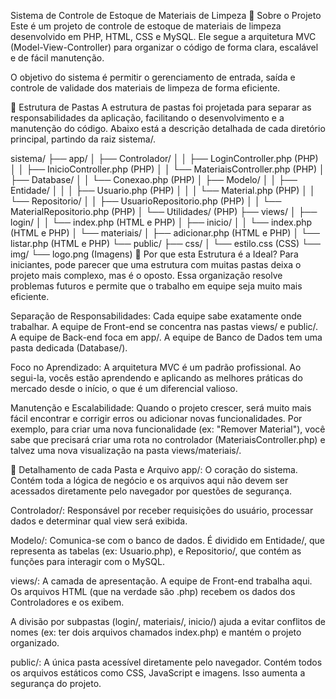 Sistema de Controle de Estoque de Materiais de Limpeza
📜 Sobre o Projeto
Este é um projeto de controle de estoque de materiais de limpeza desenvolvido em PHP, HTML, CSS e MySQL. Ele segue a arquitetura MVC (Model-View-Controller) para organizar o código de forma clara, escalável e de fácil manutenção.

O objetivo do sistema é permitir o gerenciamento de entrada, saída e controle de validade dos materiais de limpeza de forma eficiente.

🚀 Estrutura de Pastas
A estrutura de pastas foi projetada para separar as responsabilidades da aplicação, facilitando o desenvolvimento e a manutenção do código. Abaixo está a descrição detalhada de cada diretório principal, partindo da raiz sistema/.

sistema/
├── app/
│   ├── Controlador/
│   │   ├── LoginController.php     (PHP)
│   │   ├── InicioController.php    (PHP)
│   │   └── MateriaisController.php   (PHP)
│   ├── Database/
│   │   └── Conexao.php             (PHP)
│   ├── Modelo/
│   │   ├── Entidade/
│   │   │   ├── Usuario.php         (PHP)
│   │   │   └── Material.php        (PHP)
│   │   └── Repositorio/
│   │       ├── UsuarioRepositorio.php  (PHP)
│   │       └── MaterialRepositorio.php (PHP)
│   └── Utilidades/                 (PHP)
├── views/
│   ├── login/
│   │   └── index.php               (HTML e PHP)
│   ├── inicio/
│   │   └── index.php               (HTML e PHP)
│   └── materiais/
│       ├── adicionar.php           (HTML e PHP)
│       └── listar.php              (HTML e PHP)
└── public/
    ├── css/
    │   └── estilo.css              (CSS)
    └── img/
        └── logo.png                (Imagens)
🧠 Por que esta Estrutura é a Ideal?
Para iniciantes, pode parecer que uma estrutura com muitas pastas deixa o projeto mais complexo, mas é o oposto. Essa organização resolve problemas futuros e permite que o trabalho em equipe seja muito mais eficiente.

Separação de Responsabilidades: Cada equipe sabe exatamente onde trabalhar. A equipe de Front-end se concentra nas pastas views/ e public/. A equipe de Back-end foca em app/. A equipe de Banco de Dados tem uma pasta dedicada (Database/).

Foco no Aprendizado: A arquitetura MVC é um padrão profissional. Ao segui-la, vocês estão aprendendo e aplicando as melhores práticas do mercado desde o início, o que é um diferencial valioso.

Manutenção e Escalabilidade: Quando o projeto crescer, será muito mais fácil encontrar e corrigir erros ou adicionar novas funcionalidades. Por exemplo, para criar uma nova funcionalidade (ex: "Remover Material"), você sabe que precisará criar uma rota no controlador (MateriaisController.php) e talvez uma nova visualização na pasta views/materiais/.

📂 Detalhamento de cada Pasta e Arquivo
app/: O coração do sistema. Contém toda a lógica de negócio e os arquivos aqui não devem ser acessados diretamente pelo navegador por questões de segurança.

Controlador/: Responsável por receber requisições do usuário, processar dados e determinar qual view será exibida.

Modelo/: Comunica-se com o banco de dados. É dividido em Entidade/, que representa as tabelas (ex: Usuario.php), e Repositorio/, que contém as funções para interagir com o MySQL.

views/: A camada de apresentação. A equipe de Front-end trabalha aqui. Os arquivos HTML (que na verdade são .php) recebem os dados dos Controladores e os exibem.

A divisão por subpastas (login/, materiais/, inicio/) ajuda a evitar conflitos de nomes (ex: ter dois arquivos chamados index.php) e mantém o projeto organizado.

public/: A única pasta acessível diretamente pelo navegador. Contém todos os arquivos estáticos como CSS, JavaScript e imagens. Isso aumenta a segurança do projeto.